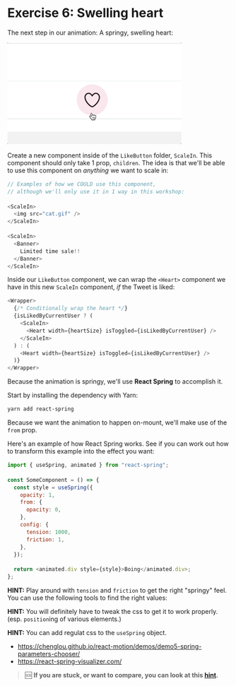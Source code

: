 # Exercise 6: Swelling heart

The next step in our animation: A springy, swelling heart:

![Swelling heart](../__lecture/assets/scale.gif)

Create a new component inside of the `LikeButton` folder, `ScaleIn`. This component should only take 1 prop, `children`. The idea is that we'll be able to use this component on _anything_ we want to scale in:

```js
// Examples of how we COULD use this component,
// although we'll only use it in 1 way in this workshop:

<ScaleIn>
  <img src="cat.gif" />
</ScaleIn>

<ScaleIn>
  <Banner>
    Limited time sale!!
  </Banner>
</ScaleIn>
```

Inside our `LikeButton` component, we can wrap the `<Heart>` component we have in this new `ScaleIn` component, _if_ the Tweet is liked:

```js
<Wrapper>
  {/* Conditionally wrap the heart */}
  {isLikedByCurrentUser ? (
    <ScaleIn>
      <Heart width={heartSize} isToggled={isLikedByCurrentUser} />
    </ScaleIn>
  ) : (
    <Heart width={heartSize} isToggled={isLikedByCurrentUser} />
  )}
</Wrapper>
```

Because the animation is springy, we'll use **React Spring** to accomplish it.

Start by installing the dependency with Yarn:

```bash
yarn add react-spring
```

Because we want the animation to happen on-mount, we'll make use of the `from` prop.

Here's an example of how React Spring works. See if you can work out how to transform this example into the effect you want:

```js
import { useSpring, animated } from "react-spring";

const SomeComponent = () => {
  const style = useSpring({
    opacity: 1,
    from: {
      opacity: 0,
    },
    config: {
      tension: 1000,
      friction: 1,
    },
  });

  return <animated.div style={style}>Boing</animated.div>;
};
```

**HINT:** Play around with `tension` and `friction` to get the right "springy" feel. You can use the following tools to find the right values:

**HINT:** You will definitely have to tweak the css to get it to work properly. (esp. `position`ing of various elements.)

**HINT:** You can add regulat css to the `useSpring` object.

- https://chenglou.github.io/react-motion/demos/demo5-spring-parameters-chooser/
- https://react-spring-visualizer.com/

> 🆘 **If you are stuck, or want to compare, you can look at this [hint](./_hints/hint-1.md).**
